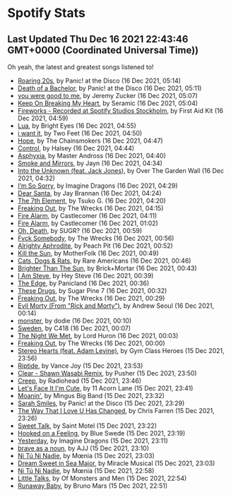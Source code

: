 
# Spotify Stats
## Last Updated Thu Dec 16 2021 22:43:46 GMT+0000 (Coordinated Universal Time))

Oh yeah, the latest and greatest songs listened to!

- [Roaring 20s](https://www.last.fm/music/Panic!+at+the+Disco/_/Roaring+20s), by Panic! at the Disco (16 Dec 2021, 05:14)
- [Death of a Bachelor](https://www.last.fm/music/Panic!+at+the+Disco/_/Death+of+a+Bachelor), by Panic! at the Disco (16 Dec 2021, 05:11)
- [you were good to me](https://www.last.fm/music/Jeremy+Zucker/_/you+were+good+to+me), by Jeremy Zucker (16 Dec 2021, 05:07)
- [Keep On Breaking My Heart](https://www.last.fm/music/Seramic/_/Keep+On+Breaking+My+Heart), by Seramic (16 Dec 2021, 05:04)
- [Fireworks - Recorded at Spotify Studios Stockholm](https://www.last.fm/music/First+Aid+Kit/_/Fireworks+-+Recorded+at+Spotify+Studios+Stockholm), by First Aid Kit (16 Dec 2021, 04:59)
- [Lua](https://www.last.fm/music/Bright+Eyes/_/Lua), by Bright Eyes (16 Dec 2021, 04:55)
- [i want it](https://www.last.fm/music/Two+Feet/_/i+want+it), by Two Feet (16 Dec 2021, 04:50)
- [Hope](https://www.last.fm/music/The+Chainsmokers/_/Hope), by The Chainsmokers (16 Dec 2021, 04:47)
- [Control](https://www.last.fm/music/Halsey/_/Control), by Halsey (16 Dec 2021, 04:44)
- [Asphyxia](https://www.last.fm/music/Master+Andross/_/Asphyxia), by Master Andross (16 Dec 2021, 04:40)
- [Smoke and Mirrors](https://www.last.fm/music/Jayn/_/Smoke+and+Mirrors), by Jayn (16 Dec 2021, 04:34)
- [Into the Unknown (feat. Jack Jones)](https://www.last.fm/music/Over+The+Garden+Wall/_/Into+the+Unknown+(feat.+Jack+Jones)), by Over The Garden Wall (16 Dec 2021, 04:32)
- [I’m So Sorry](https://www.last.fm/music/Imagine+Dragons/_/I%E2%80%99m+So+Sorry), by Imagine Dragons (16 Dec 2021, 04:29)
- [Dear Santa](https://www.last.fm/music/Jay+Brannan/_/Dear+Santa), by Jay Brannan (16 Dec 2021, 04:24)
- [The 7th Element](https://www.last.fm/music/Tsuko+G./_/The+7th+Element), by Tsuko G. (16 Dec 2021, 04:20)
- [Freaking Out](https://www.last.fm/music/The+Wrecks/_/Freaking+Out), by The Wrecks (16 Dec 2021, 04:15)
- [Fire Alarm](https://www.last.fm/music/Castlecomer/_/Fire+Alarm), by Castlecomer (16 Dec 2021, 04:11)
- [Fire Alarm](https://www.last.fm/music/Castlecomer/_/Fire+Alarm), by Castlecomer (16 Dec 2021, 01:02)
- [Oh, Death](https://www.last.fm/music/SUGR%3F/_/Oh,+Death), by SUGR? (16 Dec 2021, 00:59)
- [Fvck Somebody](https://www.last.fm/music/The+Wrecks/_/Fvck+Somebody), by The Wrecks (16 Dec 2021, 00:56)
- [Alrighty Aphrodite](https://www.last.fm/music/Peach+Pit/_/Alrighty+Aphrodite), by Peach Pit (16 Dec 2021, 00:52)
- [Kill the Sun](https://www.last.fm/music/MotherFolk/_/Kill+the+Sun), by MotherFolk (16 Dec 2021, 00:49)
- [Cats, Dogs & Rats](https://www.last.fm/music/Rare+Americans/_/Cats,+Dogs+&+Rats), by Rare Americans (16 Dec 2021, 00:46)
- [Brighter Than The Sun](https://www.last.fm/music/Brick%252BMortar/_/Brighter+Than+The+Sun), by Brick+Mortar (16 Dec 2021, 00:43)
- [I Am Steve](https://www.last.fm/music/Hey+Steve/_/I+Am+Steve), by Hey Steve (16 Dec 2021, 00:39)
- [The Edge](https://www.last.fm/music/Panicland/_/The+Edge), by Panicland (16 Dec 2021, 00:36)
- [These Drugs](https://www.last.fm/music/Sugar+Pine+7/_/These+Drugs), by Sugar Pine 7 (16 Dec 2021, 00:32)
- [Freaking Out](https://www.last.fm/music/The+Wrecks/_/Freaking+Out), by The Wrecks (16 Dec 2021, 00:29)
- [Evil Morty (From "Rick and Morty")](https://www.last.fm/music/Andrew+Seoul/_/Evil+Morty+(From+%22Rick+and+Morty%22)), by Andrew Seoul (16 Dec 2021, 00:14)
- [monster](https://www.last.fm/music/dodie/_/monster), by dodie (16 Dec 2021, 00:10)
- [Sweden](https://www.last.fm/music/C418/_/Sweden), by C418 (16 Dec 2021, 00:07)
- [The Night We Met](https://www.last.fm/music/Lord+Huron/_/The+Night+We+Met), by Lord Huron (16 Dec 2021, 00:03)
- [Freaking Out](https://www.last.fm/music/The+Wrecks/_/Freaking+Out), by The Wrecks (16 Dec 2021, 00:00)
- [Stereo Hearts (feat. Adam Levine)](https://www.last.fm/music/Gym+Class+Heroes/_/Stereo+Hearts+(feat.+Adam+Levine)), by Gym Class Heroes (15 Dec 2021, 23:56)
- [Riptide](https://www.last.fm/music/Vance+Joy/_/Riptide), by Vance Joy (15 Dec 2021, 23:53)
- [Clear - Shawn Wasabi Remix](https://www.last.fm/music/Pusher/_/Clear+-+Shawn+Wasabi+Remix), by Pusher (15 Dec 2021, 23:50)
- [Creep](https://www.last.fm/music/Radiohead/_/Creep), by Radiohead (15 Dec 2021, 23:46)
- [Let's Face It I'm Cute](https://www.last.fm/music/11+Acorn+Lane/_/Let%27s+Face+It+I%27m+Cute), by 11 Acorn Lane (15 Dec 2021, 23:41)
- [Moanin'](https://www.last.fm/music/Mingus+Big+Band/_/Moanin%27), by Mingus Big Band (15 Dec 2021, 23:32)
- [Sarah Smiles](https://www.last.fm/music/Panic!+at+the+Disco/_/Sarah+Smiles), by Panic! at the Disco (15 Dec 2021, 23:29)
- [The Way That I Love U Has Changed](https://www.last.fm/music/Chris+Farren/_/The+Way+That+I+Love+U+Has+Changed), by Chris Farren (15 Dec 2021, 23:26)
- [Sweet Talk](https://www.last.fm/music/Saint+Motel/_/Sweet+Talk), by Saint Motel (15 Dec 2021, 23:22)
- [Hooked on a Feeling](https://www.last.fm/music/Blue+Swede/_/Hooked+on+a+Feeling), by Blue Swede (15 Dec 2021, 23:19)
- [Yesterday](https://www.last.fm/music/Imagine+Dragons/_/Yesterday), by Imagine Dragons (15 Dec 2021, 23:11)
- [brave as a noun](https://www.last.fm/music/AJJ/_/brave+as+a+noun), by AJJ (15 Dec 2021, 23:10)
- [Ni Tú Ni Nadie](https://www.last.fm/music/M%C5%93nia/_/Ni+T%C3%BA+Ni+Nadie), by Mœnia (15 Dec 2021, 23:03)
- [Dream Sweet in Sea Major](https://www.last.fm/music/Miracle+Musical/_/Dream+Sweet+in+Sea+Major), by Miracle Musical (15 Dec 2021, 23:03)
- [Ni Tú Ni Nadie](https://www.last.fm/music/M%C5%93nia/_/Ni+T%C3%BA+Ni+Nadie), by Mœnia (15 Dec 2021, 22:58)
- [Little Talks](https://www.last.fm/music/Of+Monsters+and+Men/_/Little+Talks), by Of Monsters and Men (15 Dec 2021, 22:54)
- [Runaway Baby](https://www.last.fm/music/Bruno+Mars/_/Runaway+Baby), by Bruno Mars (15 Dec 2021, 22:51)
